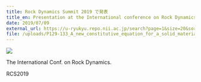 ```yaml
---
title: Rock Dynamics Summit 2019 で発表
title_en: Presentation at the International conference on Rock Dynamics
date: 2019/07/09
external_url: https://u-ryukyu.repo.nii.ac.jp/search?page=1&size=20&sort=-createdate&search_type=2&q=1657698443681&timestamp=1658722077.3386552
file: /uploads/P129-133_A_new_constitutive_equation_for_a_solid_material.pdf
---
```


![](/uploads/RDS2019IMG_1411.jpg)

The International Conf. on Rock Dynamics.

RCS2019
